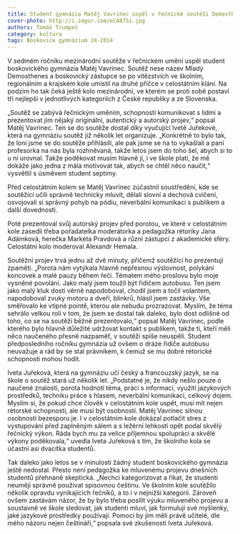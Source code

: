 ```yaml
---
title: Student gymnázia Matěj Vavrinec uspěl v řečnické soutěži Demosthenes
cover-photo: http://i.imgur.com/eCA87Si.jpg
authors: Tomáš Trumpeš
category: kultura
tags: Boskovice gymnázium 24-2014 
---
```


V sedmém ročníku mezinárodní soutěže v řečnickém umění uspěl student boskovického gymnázia Matěj Vavrinec. Soutěž nese název Mladý Demosthenes a boskovický zástupce se po vítězstvích ve školním, regionálním a krajském kole umístil na druhé příčce v celostátním klání. Na podzim ho tak čeká ještě kolo mezinárodní, ve kterém se proti sobě postaví tři nejlepší v jednotlivých kategoriích z České republiky a ze Slovenska.

„Soutěž se zabývá řečnickým uměním, schopností komunikovat s lidmi a prezentovat jim nějaký originální, autentický a autorský projev,“ popsal Matěj Vavrinec. Ten se do soutěže dostal díky vyučující Ivetě Juřekové, která na gymnáziu soutěž již několik let organizuje. „Konkrétně to bylo tak, že loni jsme se do soutěže přihlásili, ale pak jsme se na to vykašlali a paní profesorka na nás byla rozhněvaná, takže letos jsem do toho šel, abych si to u ní urovnal. Takže poděkovat musím hlavně jí, i ve škole platí, že mě dokáže jako jedna z mála motivovat tak, abych se chtěl něco naučit,“ vysvětlil s úsměvem student septimy. 

Před celostátním kolem se Matěj Vavrinec zúčastnil soustředění, kde se soutěžící učili správně technicky mluvit, dělali slovní a dechová cvičení, osvojovali si správný pohyb na pódiu, neverbální komunikaci s publikem a další dovednosti. 

Poté prezentoval svůj autorský projev před porotou, ve které v celostátním kole zasedli třeba pořadatelka moderátorka a pedagožka rétoriky Jana Adámková, herečka Markéta Pravdová a různí zástupci z akademické sféry. Celostátní kolo moderoval Alexandr Hemala.

Soutěžní projev trvá jednu až dvě minuty, přičemž soutěžící ho prezentují zpaměti. „Porota nám vytýkala hlavně nepřesnou výslovnost, polykání koncovek a malé pauzy během řeči. Tématem mého proslovu bylo moje vysněné povolání. Jako malý jsem toužil být řidičem autobusu. Ten jsem jako malý kluk dosti věrně napodoboval, chodil jsem a točil volantem, napodoboval zvuky motoru a dveří, blinkrů, hlásil jsem zastávky. Vše směřovalo ke vtipné pointě, kterou ale nebudu prozrazovat. Myslím, že téma sehrálo velkou roli v tom, že jsem se dostal tak daleko, bylo dost odlišné od toho, co se na soutěži běžně prezentovalo,“ popsal Matěj Vavrinec, podle kterého bylo hlavně důležité udržovat kontakt s publikem, takže ti, kteří měli něco naučeného přesně nazpaměť, v soutěži spíše neuspěli. Student předposledního ročníku gymnázia už ovšem o dráze řidiče autobusu neuvažuje a rád by se stal právníkem, k čemuž se mu dobré rétorické schopnosti mohou hodit. 

Iveta Juřeková, která na gymnáziu učí český a francouzský jazyk, se na škole o soutěž stará už několik let. „Podstatné je, že nikdy nešlo pouze o naučené znalosti, porota hodnotí téma, práci s informací, využití jazykových prostředků, techniku práce s hlasem, neverbální komunikaci, celkový dojem. Myslím si, že pokud chce člověk v celostátním kole uspět, musí mít nejen rétorské schopnosti, ale musí být osobností. Matěj Vavrinec silnou osobností bezesporu je. I v celostátním kole dokázal potlačit stres z vystupování před zaplněným sálem a s ležérní lehkostí opět podal skvělý řečnický výkon.  Ráda bych mu za velice příjemnou spolupráci a skvělé výkony poděkovala,“ uvedla Iveta Juřeková s tím, že školního kola se účastní asi dvacítka studentů.

Tak daleko jako letos se v minulosti žádný student boskovického gymnázia ještě nedostal. Přesto není pedagožka ke mluvenému projevu dnešních studentů přehnaně skeptická. „Nechci kategorizovat a říkat, že studenti neumějí správně používat spisovnou češtinu. Ve školním kole soutěžilo několik opravdu vynikajících řečníků, a to i v nejnižší kategorii. Zároveň ovšem zastávám názor, že by bylo třeba posílit výuku mluveného projevu a soustavně ve škole sledovat, jak studenti mluví, jak formulují své myšlenky, jaké jazykové prostředky používají. Pomoci by jim měli právě učitelé, dle mého názoru nejen češtináři,“ popsala své zkušenosti Iveta Juřeková.